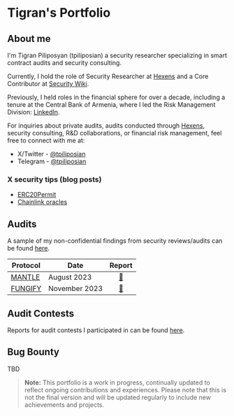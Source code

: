 # Tigran's Portfolio

## About me

I'm Tigran Piliposyan (tpiliposian) a security researcher specializing in smart contract audits and security consulting.

Currently, I hold the role of Security Researcher at [Hexens](https://hexens.io/) and a Core Contributor at [Security Wiki](https://wiki.r.security/). 

Previously, I held roles in the financial sphere for over a decade, including a tenure at the Central Bank of Armenia, where I led the Risk Management Division: [LinkedIn](https://www.linkedin.com/in/tpiliposyan/).

For inquiries about private audits, audits conducted through [Hexens](https://hexens.io/audits), security consulting, R&D collaborations, or financial risk management, feel free to connect with me at:
- X/Twitter - [@tpiliposian](https://twitter.com/tpiliposian) 
- Telegram - [@tpiliposian](https://t.me/tpiliposian)

### X security tips (blog posts)

- [ERC20Permit](https://twitter.com/tpiliposian/status/1730247297416540458)
- [Chainlink oracles](https://twitter.com/tpiliposian/status/1732706349492936997)

## Audits

A sample of my non-confidential findings from security reviews/audits can be found [here](/findings/).

| Protocol | Date | Report |
| - | - | :-: |
| [MANTLE](https://www.mantle.xyz/) | August 2023 | [📄](/findings/2023-08-mantle.md) | 
| [FUNGIFY](https://fungify.it/) | November 2023 | [📄](/findings/2023-11-fungify.md) |

## Audit Contests

Reports for audit contests I participated in can be found [here](/contests/).

## Bug Bounty

TBD

> **Note:** This portfolio is a work in progress, continually updated to reflect ongoing contributions and experiences. Please note that this is not the final version and will be updated regularly to include new achievements and projects.

